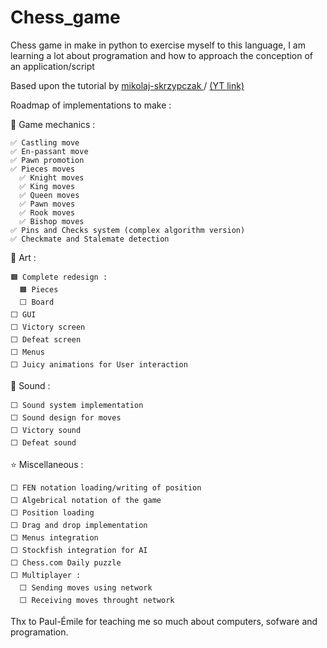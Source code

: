 # Chess_game
Chess game in make in python to exercise myself to this language, I am learning a lot about programation and how to approach 
the conception of an application/script

Based upon the tutorial by [mikolaj-skrzypczak
](https://github.com/mikolaj-skrzypczak/chess-engine) / [(YT link)](https://www.youtube.com/watch?v=EnYui0e73Rs)

Roadmap of implementations to make :

  🎲 Game mechanics : 
  
    ✅ Castling move 
    ✅ En-passant move 
    ✅ Pawn promotion
    ✅ Pieces moves
      ✅ Knight moves
      ✅ King moves
      ✅ Queen moves
      ✅ Pawn moves
      ✅ Rook moves
      ✅ Bishop moves
    ✅ Pins and Checks system (complex algorithm version)
    ✅ Checkmate and Stalemate detection
    
  🎨 Art :
  
    🟧 Complete redesign :
      🟧 Pieces
      ⬜ Board
    ⬜ GUI
    ⬜ Victory screen
    ⬜ Defeat screen 
    ⬜ Menus
    ⬜ Juicy animations for User interaction
    
  🎵 Sound :
  
    ⬜ Sound system implementation
    ⬜ Sound design for moves
    ⬜ Victory sound
    ⬜ Defeat sound
    
  ⭐ Miscellaneous :
  
    ⬜ FEN notation loading/writing of position
    ⬜ Algebrical notation of the game
    ⬜ Position loading
    ⬜ Drag and drop implementation
    ⬜ Menus integration
    ⬜ Stockfish integration for AI
    ⬜ Chess.com Daily puzzle
    ⬜ Multiplayer :
      ⬜ Sending moves using network
      ⬜ Receiving moves throught network
   
Thx to Paul-Émile for teaching me so much about computers, sofware and programation.
    
